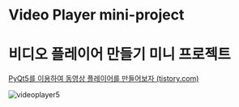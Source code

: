 # Video Player mini-project

# 비디오 플레이어 만들기 미니 프로젝트

[PyQt5를 이용하여 동영상 플레이어를 만들어보자 (tistory.com)](https://tripleler.tistory.com/7)

![videoplayer5](https://user-images.githubusercontent.com/86835527/149309454-176246e2-e940-4d7b-a024-db3be982b144.gif)
